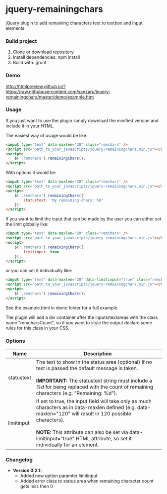 # jquery-remainingchars

jQuery plugin to add remaining characters text to textbox and input elements. 

### Build project
1. Clone or download repository
1. Install dependencies: npm install
2. Build with: grunt

### Demo
http://htmlpreview.github.io/?https://raw.githubusercontent.com/sanzaru/jquery-remainingchars/master/demo/example.htm

### Usage

If you just want to use the plugin simply download the minified version and include it in your HTML.

The easiest way of usage would be like:

```html
<input type="text" data-maxlen="20" class="remchars" />
<script src="path_to_your_javascripts/jquery-remainingchars.min.js"></script>
<script>
    $('.remchars').remainingChars();
</script>
```

With options it would be:

```html
<input type="text" data-maxlen="20" class="remchars" />
<script src="path_to_your_javascripts/jquery-remainingchars.min.js"></script>
<script>
    $('.remchars').remainingChars({
        statustext: 'My remaining chars: %d'
    });
</script>
```

If you want to limit the input that can be made by the user you can either set the limit globally like:

```html
<input type="text" data-maxlen="20" class="remchars" />
<script src="path_to_your_javascripts/jquery-remainingchars.min.js"></script>
<script>
    $('.remchars').remainingChars({
        limitinput: true
    });
</script>
```
or you can set it individually like:

```html
<input type="text" data-maxlen="20" data-limitinput="true" class="remchars"  />
<script src="path_to_your_javascripts/jquery-remainingchars.min.js"></script>
<script>
    $('.remchars').remainingChars();
</script>
```

See the example.html in demo folder for a full example.

The plugin will add a div container after the inputs/textareas with the class name "remcharsCount", so if you want to
style the output declare some rules for this class in your CSS.

### Options
| Name | Description | 
| --- | --- | 
| statustext | The text to show in the status area {optional} If no text is passed the default message is taken.<br><br> **IMPORTANT:** The statustext string must include a *%d* for being replaced with the count of remaining characters (e.g. "Remaining: %d").|
| limitinput | If set to true, the input field will take only as much characters as in data-maxlen defined (e.g. data-maxlen="120" will result in 120 possible characters).<br><br>**NOTE:** This attribute can also be set via data-limitinput="true" HTML attribute, so set it individually for an element. |


### Changelog

* **Version 0.2.1:**
	* Added new option paramter limitinput
	* Added error class to status area when remaining character count gets less then 0


